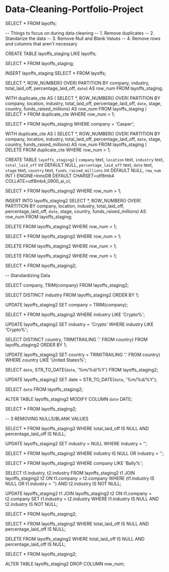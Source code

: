 # Data-Cleaning-Portfolio-Project

SELECT *
FROM layoffs;

-- Things to focus on during data cleaning
-- 1. Remove duplicates
-- 2. Standarize the data
-- 3. Remove Null and Blank Values
-- 4. Remove rows and columns that aren't necessary



CREATE TABLE layoffs_staging
LIKE layoffs;


SELECT *
FROM layoffs_staging;

INSERT layoffs_staging
SELECT *
FROM layoffs;


SELECT *,
ROW_NUMBER() OVER(
PARTITION BY company, industry, total_laid_off, percentage_laid_off, `date`) AS row_num
FROM layoffs_staging;

WITH duplicate_cte AS
(
SELECT *,
ROW_NUMBER() OVER(
PARTITION BY company, location, industry, total_laid_off, percentage_laid_off, `date`, stage, 
country, funds_raised_millions) AS row_num
FROM layoffs_staging
)
SELECT *
FROM duplicate_cte
WHERE row_num > 1;


SELECT *
FROM layoffs_staging
WHERE company = 'Casper';



WITH duplicate_cte AS
(
SELECT *,
ROW_NUMBER() OVER(
PARTITION BY company, location, industry, total_laid_off, percentage_laid_off, `date`, stage, 
country, funds_raised_millions) AS row_num
FROM layoffs_staging
)
DELETE 
FROM duplicate_cte
WHERE row_num > 1;




CREATE TABLE `layoffs_staging2` (
  `company` text,
  `location` text,
  `industry` text,
  `total_laid_off` int DEFAULT NULL,
  `percentage_laid_off` text,
  `date` text,
  `stage` text,
  `country` text,
  `funds_raised_millions` int DEFAULT NULL,
  `row_num` INT 
) ENGINE=InnoDB DEFAULT CHARSET=utf8mb4 COLLATE=utf8mb4_0900_ai_ci;

SELECT *
FROM layoffs_staging2
WHERE row_num > 1;

INSERT INTO layoffs_staging2
SELECT *,
ROW_NUMBER() OVER(
PARTITION BY company, location, industry, total_laid_off, percentage_laid_off, `date`, stage, 
country, funds_raised_millions) AS row_num
FROM layoffs_staging;




DELETE
FROM layoffs_staging2
WHERE row_num > 1;

SELECT *
FROM layoffs_staging2
WHERE row_num > 1;

DELETE
FROM layoffs_staging2
WHERE row_num > 1;

DELETE 
FROM layoffs_staging2
WHERE row_num > 1;

SELECT * 
FROM layoffs_staging2;

-- Standardizing Data

SELECT company, TRIM(company)
FROM layoffs_staging2;

SELECT DISTINCT industry
FROM layoffs_staging2
ORDER BY 1;

UPDATE layoffs_staging2
SET company = TRIM(company);

SELECT *
FROM layoffs_staging2
WHERE industry LIKE 'Crypto%';

UPDATE layoffs_staging2
SET industry = 'Crypto'
WHERE industry LIKE 'Crypto%';

SELECT DISTINCT country, TRIM(TRAILING '.' FROM country)
FROM layoffs_staging2
ORDER BY 1;

UPDATE layoffs_staging2
SET country = TRIM(TRAILING '.' FROM country)
WHERE country LIKE 'United States%';

SELECT `date`,
STR_TO_DATE(`date`, '%m/%d/%Y')
FROM layoffs_staging2;

UPDATE layoffs_staging2
SET date = STR_TO_DATE(`date`, '%m/%d/%Y');

SELECT `date`
FROM layoffs_staging2;

ALTER TABLE layoffs_staging2
MODIFY COLUMN `date` DATE;

SELECT *
FROM layoffs_staging2;

-- 3 REMOVING NULLS/BLANK VALUES

SELECT *
FROM layoffs_staging2
WHERE total_laid_off IS NULL
AND percentage_laid_off IS NULL;

UPDATE layoffs_staging2
SET industry = NULL
WHERE industry = '';

SELECT *
FROM layoffs_staging2
WHERE industry IS NULL
OR industry = '';

SELECT *
FROM layoffs_staging2
WHERE company LIKE 'Bally%';

SELECT t1.industry, t2.industry
FROM layoffs_staging2 t1
JOIN layoffs_staging2 t2
	ON t1.company = t2.company
WHERE (t1.industry IS NULL OR t1.industry = '')
AND t2.industry IS NOT NULL;

UPDATE layoffs_staging2 t1
JOIN layoffs_staging2 t2
	ON t1.company = t2.company
SET t1.industry = t2.industry
WHERE t1.industry IS NULL
AND t2.industry IS NOT NULL;

SELECT *
FROM layoffs_staging2;

SELECT *
FROM layoffs_staging2
WHERE total_laid_off IS NULL
AND percentage_laid_off IS NULL;

DELETE 
FROM layoffs_staging2
WHERE total_laid_off IS NULL
AND percentage_laid_off IS NULL;

SELECT *
FROM layoffs_staging2;

ALTER TABLE layoffs_staging2
DROP COLUMN row_num;
